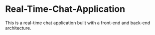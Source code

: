 # Real-Time-Chat-Application
This is a real-time chat application built with a front-end and back-end architecture.
